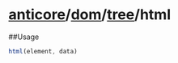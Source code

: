 # [anticore](../../../../../#reference)/[dom](../../#reference)/[tree](../#reference)/<a name="reference">html</a>

##Usage

```js
html(element, data)
```
